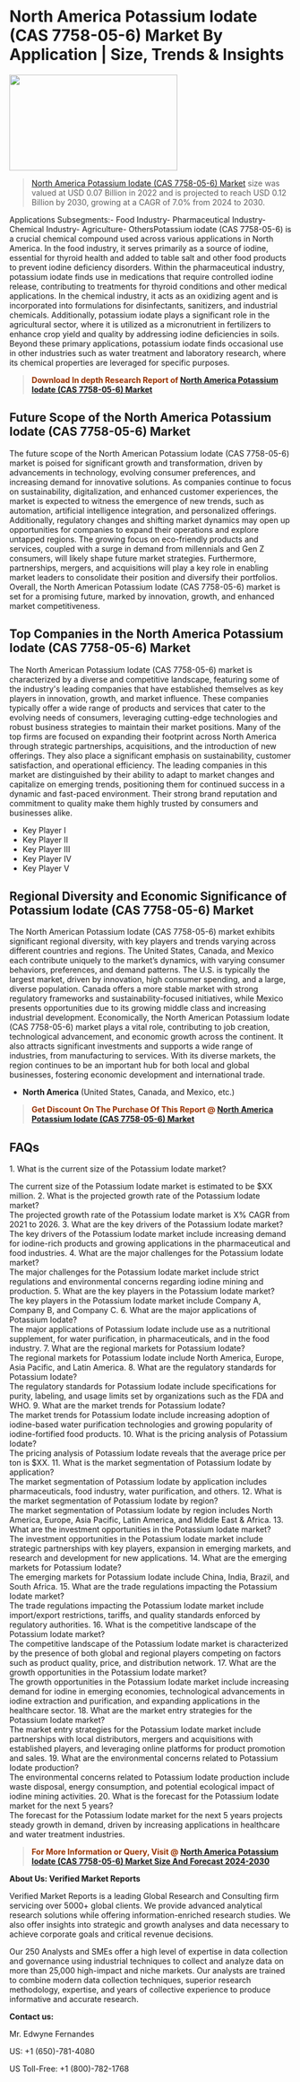 <p><h1>North America Potassium Iodate (CAS 7758-05-6) Market By Application | Size, Trends & Insights</h1><p><img class="aligncenter size-medium wp-image-105565" src="https://ffe5etoiles.com/wp-content/uploads/2025/01/MST7-300x171.png" alt="" width="300" height="171" /></p><blockquote><p><a href="https://www.verifiedmarketreports.com/download-sample/?rid=349954&utm_source=Github-NA&utm_medium=385" target="_blank">North America Potassium Iodate (CAS 7758-05-6) Market</a> size was valued at USD 0.07 Billion in 2022 and is projected to reach USD 0.12 Billion by 2030, growing at a CAGR of 7.0% from 2024 to 2030.</p></blockquote>Applications Subsegments:- Food Industry- Pharmaceutical Industry- Chemical Industry- Agriculture- OthersPotassium iodate (CAS 7758-05-6) is a crucial chemical compound used across various applications in North America. In the food industry, it serves primarily as a source of iodine, essential for thyroid health and added to table salt and other food products to prevent iodine deficiency disorders. Within the pharmaceutical industry, potassium iodate finds use in medications that require controlled iodine release, contributing to treatments for thyroid conditions and other medical applications. In the chemical industry, it acts as an oxidizing agent and is incorporated into formulations for disinfectants, sanitizers, and industrial chemicals. Additionally, potassium iodate plays a significant role in the agricultural sector, where it is utilized as a micronutrient in fertilizers to enhance crop yield and quality by addressing iodine deficiencies in soils. Beyond these primary applications, potassium iodate finds occasional use in other industries such as water treatment and laboratory research, where its chemical properties are leveraged for specific purposes.</p><blockquote><p><span style="color: #993300;"><strong>Download In depth Research Report of <a href="https://www.verifiedmarketreports.com/download-sample/?rid=349954&utm_source=Github-NA&utm_medium=385">North America Potassium Iodate (CAS 7758-05-6) Market</a></strong></span></p></blockquote><h2>Future Scope of the North America Potassium Iodate (CAS 7758-05-6) Market</h2><p>The future scope of the North American Potassium Iodate (CAS 7758-05-6) market is poised for significant growth and transformation, driven by advancements in technology, evolving consumer preferences, and increasing demand for innovative solutions. As companies continue to focus on sustainability, digitalization, and enhanced customer experiences, the market is expected to witness the emergence of new trends, such as automation, artificial intelligence integration, and personalized offerings. Additionally, regulatory changes and shifting market dynamics may open up opportunities for companies to expand their operations and explore untapped regions. The growing focus on eco-friendly products and services, coupled with a surge in demand from millennials and Gen Z consumers, will likely shape future market strategies. Furthermore, partnerships, mergers, and acquisitions will play a key role in enabling market leaders to consolidate their position and diversify their portfolios. Overall, the North American Potassium Iodate (CAS 7758-05-6) market is set for a promising future, marked by innovation, growth, and enhanced market competitiveness.</p><h2>Top Companies in the North America Potassium Iodate (CAS 7758-05-6) Market</h2><p>The North American Potassium Iodate (CAS 7758-05-6) market is characterized by a diverse and competitive landscape, featuring some of the industry's leading companies that have established themselves as key players in innovation, growth, and market influence. These companies typically offer a wide range of products and services that cater to the evolving needs of consumers, leveraging cutting-edge technologies and robust business strategies to maintain their market positions. Many of the top firms are focused on expanding their footprint across North America through strategic partnerships, acquisitions, and the introduction of new offerings. They also place a significant emphasis on sustainability, customer satisfaction, and operational efficiency. The leading companies in this market are distinguished by their ability to adapt to market changes and capitalize on emerging trends, positioning them for continued success in a dynamic and fast-paced environment. Their strong brand reputation and commitment to quality make them highly trusted by consumers and businesses alike.</p><p><ul><li>Key Player I </li><li> Key Player II </li><li> Key Player III </li><li> Key Player IV </li><li> Key Player V</li></ul></p><h2>Regional Diversity and Economic Significance of Potassium Iodate (CAS 7758-05-6) Market</h2><p>The North American Potassium Iodate (CAS 7758-05-6) market exhibits significant regional diversity, with key players and trends varying across different countries and regions. The United States, Canada, and Mexico each contribute uniquely to the market’s dynamics, with varying consumer behaviors, preferences, and demand patterns. The U.S. is typically the largest market, driven by innovation, high consumer spending, and a large, diverse population. Canada offers a more stable market with strong regulatory frameworks and sustainability-focused initiatives, while Mexico presents opportunities due to its growing middle class and increasing industrial development. Economically, the North American Potassium Iodate (CAS 7758-05-6) market plays a vital role, contributing to job creation, technological advancement, and economic growth across the continent. It also attracts significant investments and supports a wide range of industries, from manufacturing to services. With its diverse markets, the region continues to be an important hub for both local and global businesses, fostering economic development and international trade.</p><ul> <li><strong>North America</strong> (United States, Canada, and Mexico, etc.)</li></ul><blockquote><p><span style="color: #993300;"><strong>Get Discount On The Purchase Of This Report @ <a href="https://www.verifiedmarketreports.com/ask-for-discount/?rid=349954&utm_source=Github-NA&utm_medium=385">North America Potassium Iodate (CAS 7758-05-6) Market</a></strong></span></p></blockquote><h2>FAQs</h2><p><faq> <question>1. What is the current size of the Potassium Iodate market?</div><div></question> <answer>The current size of the Potassium Iodate market is estimated to be $XX million.</answer></faq><faq> <question>2. What is the projected growth rate of the Potassium Iodate market?</div><div></question> <answer>The projected growth rate of the Potassium Iodate market is X% CAGR from 2021 to 2026.</answer></faq><faq> <question>3. What are the key drivers of the Potassium Iodate market?</div><div></question> <answer>The key drivers of the Potassium Iodate market include increasing demand for iodine-rich products and growing applications in the pharmaceutical and food industries.</answer></faq><faq> <question>4. What are the major challenges for the Potassium Iodate market?</div><div></question> <answer>The major challenges for the Potassium Iodate market include strict regulations and environmental concerns regarding iodine mining and production.</answer></faq><faq> <question>5. What are the key players in the Potassium Iodate market?</div><div></question> <answer>The key players in the Potassium Iodate market include Company A, Company B, and Company C.</answer></faq><faq> <question>6. What are the major applications of Potassium Iodate?</div><div></question> <answer>The major applications of Potassium Iodate include use as a nutritional supplement, for water purification, in pharmaceuticals, and in the food industry.</answer></faq><faq> <question>7. What are the regional markets for Potassium Iodate?</div><div></question> <answer>The regional markets for Potassium Iodate include North America, Europe, Asia Pacific, and Latin America.</answer></faq><faq> <question>8. What are the regulatory standards for Potassium Iodate?</div><div></question> <answer>The regulatory standards for Potassium Iodate include specifications for purity, labeling, and usage limits set by organizations such as the FDA and WHO.</answer></faq><faq> <question>9. What are the market trends for Potassium Iodate?</div><div></question> <answer>The market trends for Potassium Iodate include increasing adoption of iodine-based water purification technologies and growing popularity of iodine-fortified food products.</answer></faq><faq> <question>10. What is the pricing analysis of Potassium Iodate?</div><div></question> <answer>The pricing analysis of Potassium Iodate reveals that the average price per ton is $XX.</answer></faq><faq> <question>11. What is the market segmentation of Potassium Iodate by application?</div><div></question> <answer>The market segmentation of Potassium Iodate by application includes pharmaceuticals, food industry, water purification, and others.</answer></faq><faq> <question>12. What is the market segmentation of Potassium Iodate by region?</div><div></question> <answer>The market segmentation of Potassium Iodate by region includes North America, Europe, Asia Pacific, Latin America, and Middle East & Africa.</answer></faq><faq> <question>13. What are the investment opportunities in the Potassium Iodate market?</div><div></question> <answer>The investment opportunities in the Potassium Iodate market include strategic partnerships with key players, expansion in emerging markets, and research and development for new applications.</answer></faq><faq> <question>14. What are the emerging markets for Potassium Iodate?</div><div></question> <answer>The emerging markets for Potassium Iodate include China, India, Brazil, and South Africa.</answer></faq><faq> <question>15. What are the trade regulations impacting the Potassium Iodate market?</div><div></question> <answer>The trade regulations impacting the Potassium Iodate market include import/export restrictions, tariffs, and quality standards enforced by regulatory authorities.</answer></faq><faq> <question>16. What is the competitive landscape of the Potassium Iodate market?</div><div></question> <answer>The competitive landscape of the Potassium Iodate market is characterized by the presence of both global and regional players competing on factors such as product quality, price, and distribution network.</answer></faq><faq> <question>17. What are the growth opportunities in the Potassium Iodate market?</div><div></question> <answer>The growth opportunities in the Potassium Iodate market include increasing demand for iodine in emerging economies, technological advancements in iodine extraction and purification, and expanding applications in the healthcare sector.</answer></faq><faq> <question>18. What are the market entry strategies for the Potassium Iodate market?</div><div></question> <answer>The market entry strategies for the Potassium Iodate market include partnerships with local distributors, mergers and acquisitions with established players, and leveraging online platforms for product promotion and sales.</answer></faq><faq> <question>19. What are the environmental concerns related to Potassium Iodate production?</div><div></question> <answer>The environmental concerns related to Potassium Iodate production include waste disposal, energy consumption, and potential ecological impact of iodine mining activities.</answer></faq><faq> <question>20. What is the forecast for the Potassium Iodate market for the next 5 years?</div><div></question> <answer>The forecast for the Potassium Iodate market for the next 5 years projects steady growth in demand, driven by increasing applications in healthcare and water treatment industries.</answer></faq></p><blockquote><p><span style="color: #993300;"><strong>For More Information or Query, Visit @ <a href="https://www.verifiedmarketreports.com/product/potassium-iodate-cas-7758-05-6-market/">North America Potassium Iodate (CAS 7758-05-6) Market Size And Forecast 2024-2030</a></strong></span></p></blockquote><p><strong>About Us: Verified Market Reports</strong></p><p>Verified Market Reports is a leading Global Research and Consulting firm servicing over 5000+ global clients. We provide advanced analytical research solutions while offering information-enriched research studies. We also offer insights into strategic and growth analyses and data necessary to achieve corporate goals and critical revenue decisions.</p><p>Our 250 Analysts and SMEs offer a high level of expertise in data collection and governance using industrial techniques to collect and analyze data on more than 25,000 high-impact and niche markets. Our analysts are trained to combine modern data collection techniques, superior research methodology, expertise, and years of collective experience to produce informative and accurate research.</p><p><strong>Contact us:</strong></p><p>Mr. Edwyne Fernandes</p><p>US: +1 (650)-781-4080</p><p>US Toll-Free: +1 (800)-782-1768</p>
